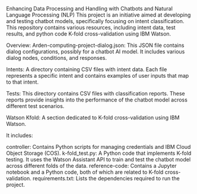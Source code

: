 Enhancing Data Processing and Handling with Chatbots and Natural Language Processing (NLP)
This project is an initiative aimed at developing and testing chatbot models, specifically focusing on intent classification. This repository contains various resources, including intent data, test results, and python code K-fold cross-validation using IBM Watson.

Overview:
Arden-computing-project-dialog.json: This JSON file contains dialog configurations, possibly for a chatbot AI model. It includes various dialog nodes, conditions, and responses.

Intents: A directory containing CSV files with intent data. Each file represents a specific intent and contains examples of user inputs that map to that intent.

Tests: This directory contains CSV files with classification reports. These reports provide insights into the performance of the chatbot model across different test scenarios.

Watson Kfold: A section dedicated to K-fold cross-validation using IBM Watson. 

It includes:

controller: Contains Python scripts for managing credentials and IBM Cloud Object Storage (COS).
k-fold_test.py: A Python code that implements K-fold testing. It uses the Watson Assistant API to train and test the chatbot model across different folds of the data.
reference-code: Contains a Jupyter notebook and a Python code, both of which are related to K-fold cross-validation.
requirements.txt: Lists the dependencies required to run the project.
